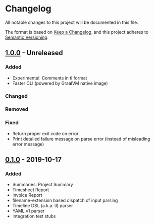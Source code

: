# Changelog
All notable changes to this project will be documented in this file.

The format is based on [Keep a Changelog](https://keepachangelog.com/en/1.0.0/),
and this project adheres to [Semantic Versioning](https://semver.org/spec/v2.0.0.html).

## [1.0.0] - Unreleased

### Added
- Experimental: Comments in tl format
- Faster CLI (powered by GraalVM native image)

### Changed

### Removed

### Fixed
- Return proper exit code on error
- Print detailed failure message on parse error (instead of misleading error message)

## [0.1.0] - 2019-10-17
### Added
- Summaries: Project Summary
- Timesheet Report
- Invoice Report
- filename-extension based dispatch of input parsing
- Timeline DSL (a.k.a. tl) parser
- YAML v1 parser
- Integration test stubs

[Unreleased]: https://github.com/JohannesFKnauf/parti-time/compare/v1.0.0...HEAD
[1.0.0]: https://github.com/JohannesFKnauf/parti-time/compare/v0.1.0...v1.0.0
[0.1.0]: https://github.com/JohannesFKnauf/parti-time/releases/tag/v0.1.0
